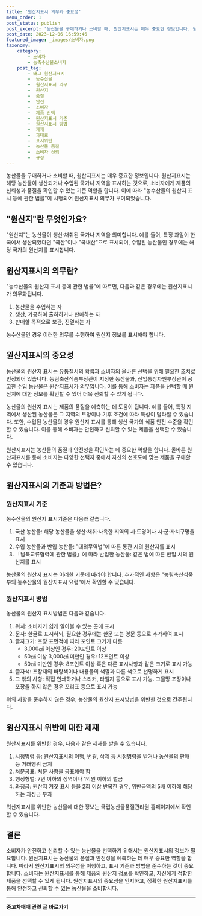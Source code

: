 ```yaml
---
title: '원산지표시 의무와 중요성'
menu_order: 1
post_status: publish
post_excerpt: '농산물을 구매하거나 소비할 때, 원산지표시는 매우 중요한 정보입니다. 원산지표시는 해당 농산물이 생산되거나 수입된 국가나 지역을 표시하는 것으로, 소비자에게 제품의 신뢰성과 품질을 확인할 수 있는 기준 역할을 합니다. 이에 따라  농수산물의 원산지 표시 등에 관한 법률 이 시행되어 원산지표시 의무가 부여되었습니다.'
post_date: 2023-12-06 16:59:46
featured_image: _images/소비자.png
taxonomy:
    category:
        - 소비자
        - 농축수산물소비자
    post_tag:
        - 태그 원산지표시
        -  농수산물
        -  원산지표시 의무
        -  원산지
        -  품질
        -  안전
        -  소비자
        -  제품 선택
        -  원산지표시 기준
        -  원산지표시 방법
        -  제재
        -  과태료
        -  표시위반
        -  농산물 품질
        -  소비자 신뢰
        -  규정
---
```



농산물을 구매하거나 소비할 때, 원산지표시는 매우 중요한 정보입니다. 원산지표시는 해당 농산물이 생산되거나 수입된 국가나 지역을 표시하는 것으로, 소비자에게 제품의 신뢰성과 품질을 확인할 수 있는 기준 역할을 합니다. 이에 따라 "농수산물의 원산지 표시 등에 관한 법률"이 시행되어 원산지표시 의무가 부여되었습니다.

## "원산지"란 무엇인가요?

"원산지"는 농산물이 생산·채취된 국가나 지역을 의미합니다. 예를 들어, 특정 과일이 한국에서 생산되었다면 "국산"이나 "국내산"으로 표시되며, 수입된 농산물인 경우에는 해당 국가의 원산지를 표시합니다.

## 원산지표시의 의무란?

"농수산물의 원산지 표시 등에 관한 법률"에 따르면, 다음과 같은 경우에는 원산지표시가 의무화됩니다.

1. 농산물을 수입하는 자
2. 생산, 가공하여 출하하거나 판매하는 자
3. 판매할 목적으로 보관, 진열하는 자

농수산물인 경우 이러한 의무를 수행하여 원산지 정보를 표시해야 합니다.

## 원산지표시의 중요성

농산물의 원산지 표시는 유통질서의 확립과 소비자의 올바른 선택을 위해 필요한 조치로 인정되어 있습니다. 농림축산식품부장관이 지정한 농산물과, 산업통상자원부장관이 공고한 수입 농산물은 원산지표시가 의무입니다. 이를 통해 소비자는 제품을 선택할 때 원산지에 대한 정보를 확인할 수 있어 더욱 신뢰할 수 있게 됩니다.

농산물의 원산지 표시는 제품의 품질을 예측하는 데 도움이 됩니다. 예를 들어, 특정 지역에서 생산된 농산물은 그 지역의 토양이나 기후 조건에 따라 특성이 달라질 수 있습니다. 또한, 수입된 농산물의 경우 원산지 표시를 통해 생산 국가의 식품 안전 수준을 확인할 수 있습니다. 이를 통해 소비자는 안전하고 신뢰할 수 있는 제품을 선택할 수 있습니다.

원산지표시는 농산물의 품질과 안전성을 확인하는 데 중요한 역할을 합니다. 올바른 원산지표시를 통해 소비자는 다양한 선택지 중에서 자신의 선호도에 맞는 제품을 구매할 수 있습니다.

## 원산지표시의 기준과 방법은?

### 원산지표시 기준

농수산물의 원산지 표시기준은 다음과 같습니다.

1. 국산 농산물: 해당 농산물을 생산·채취·사육한 지역의 시·도명이나 시·군·자치구명을 표시
2. 수입 농산물과 반입 농산물: "대외무역법"에 따른 통관 시의 원산지를 표시
3. 「남북교류협력에 관한 법률」에 따라 반입한 농산물: 같은 법에 따른 반입 시의 원산지를 표시

농산물의 원산지 표시는 이러한 기준에 따라야 합니다. 추가적인 사항은 "농림축산식품부의 농수산물의 원산지표시 요령"에서 확인할 수 있습니다.

### 원산지표시 방법

농산물의 원산지 표시방법은 다음과 같습니다.

1. 위치: 소비자가 쉽게 알아볼 수 있는 곳에 표시
2. 문자: 한글로 표시하되, 필요한 경우에는 한문 또는 영문 등으로 추가하여 표시
3. 글자크기: 포장 표면적에 따라 포인트 크기가 다름
   - 3,000㎠ 이상인 경우: 20포인트 이상
   - 50㎠ 이상 3,000㎠ 미만인 경우: 12포인트 이상
   - 50㎠ 미만인 경우: 8포인트 이상 혹은 다른 표시사항과 같은 크기로 표시 가능
4. 글자색: 포장재의 바탕색이나 내용물의 색깔과 다른 색으로 선명하게 표시
5. 그 밖의 사항: 직접 인쇄하거나 스티커, 라벨지 등으로 표시 가능. 그물망 포장이나 포장을 하지 않은 경우 꼬리표 등으로 표시 가능

위의 사항을 준수하지 않은 경우, 농산물의 원산지 표시방법을 위반한 것으로 간주됩니다.

## 원산지표시 위반에 대한 제재

원산지표시를 위반한 경우, 다음과 같은 제재를 받을 수 있습니다.

1. 시정명령 등: 원산지표시의 이행, 변경, 삭제 등 시정명령을 받거나 농산물의 판매 등 거래행위 금지
2. 처분공표: 처분 사항을 공표해야 함
3. 행정형벌: 7년 이하의 징역이나 1억원 이하의 벌금
4. 과징금: 원산지 거짓 표시 등을 2회 이상 반복한 경우, 위반금액의 5배 이하에 해당하는 과징금 부과

워산지표시를 위반한 농산물에 대한 정보는 국립농산물품질관리원 홈페이지에서 확인할 수 있습니다.

## 결론

소비자가 안전하고 신뢰할 수 있는 농산물을 선택하기 위해서는 원산지표시의 정보가 필요합니다. 원산지표시는 농산물의 품질과 안전성을 예측하는 데 매우 중요한 역할을 합니다. 따라서 원산지표시의 의무성을 이행하고, 표시 기준과 방법을 준수하는 것이 중요합니다. 소비자는 원산지표시를 통해 제품의 원산지 정보를 확인하고, 자신에게 적합한 제품을 선택할 수 있게 됩니다. 원산지표시의 중요성을 인지하고, 정확한 원산지표시를 통해 안전하고 신뢰할 수 있는 농산물을 소비합시다.
<!-- wp:separator -->
<hr class="wp-block-separator has-alpha-channel-opacity"/>
<!-- /wp:separator -->

<!-- wp:group {"backgroundColor":"base","layout":{"type":"constrained"}} -->
<div class="wp-block-group has-base-background-color has-background"><!-- wp:paragraph {"align":"center","fontSize":"medium"} -->
<p class="has-text-align-center has-large-font-size"><strong>중고차매매 관련 글 바로가기</strong></p>
<!-- /wp:paragraph -->


<!-- wp:latest-posts
{"categories":[{"id":1891,"count":19,"description":"","link":"https://uknowlaw.com/category/%ec%a4%91%ea%b3%a0%ec%b0%a8%eb%a7%a4%eb%a7%a4/","name":"중고차매매","slug":"중고차매매","taxonomy":"category","parent":0,"meta":[],"_links":{"self":[{"href":"https://uknowlaw.com/wp-json/wp/v2/categories/1891"}],"collection":[{"href":"https://uknowlaw.com/wp-json/wp/v2/categories"}],"about":[{"href":"https://uknowlaw.com/wp-json/wp/v2/taxonomies/category"}],"wp:post_type":[{"href":"https://uknowlaw.com/wp-json/wp/v2/posts?categories=1891"}],"curies":[{"name":"wp","href":"https://api.w.org/{rel}","templated":true}]}}],"postsToShow":100,"excerptLength":28,"postLayout":"grid","columns":2,"featuredImageAlign":"left","featuredImageSizeSlug":"large","fontSize":"small"} /--></div>
<!-- /wp:group -->